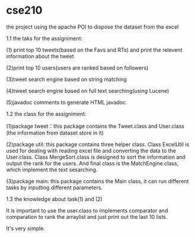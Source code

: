 # cse210
the project using the apache POI to dispose the dataset from the excel

1.1 the taks for the assigniment:

(1) print top 10 tweets(based on the Favs and RTs) and print the relevent information about the tweet

(2)print top 10 users(users are ranked based on followers)

(3)tweet search engine based on string matching

(4)tweet search engine based on full text searching(using Lucene)

(5)javadoc comments to generate HTML javadoc

1.2 the class for the assigniment:

(1)package tweet：this package contains the Tweet.class and User.class (the information from dataset store in it)

(2)package util: this package contains three helper class. Class ExcelUtil is used for dealing with reading excel file and converting the data to the User.class. Class MergeSort.class is designed to sort the information and output the rank for the users. And final class is the MatchEngine.class, which implement the text sesarching.

(3)package main: this package contains the Main class, it can run different tasks by inputting different parameters.


1.3 the knowledge about task(1) and (2)

It is important to use the user.class to implements comparator and comparation to rank the arraylist and just print out the last 10 lists.

It's very simple.

